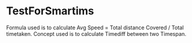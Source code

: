 # TestForSmartims
Formula used is to calculate Avg Speed = Total distance Covered / Total timetaken.
Concept used is to calculate Timediff between two Timespan.
